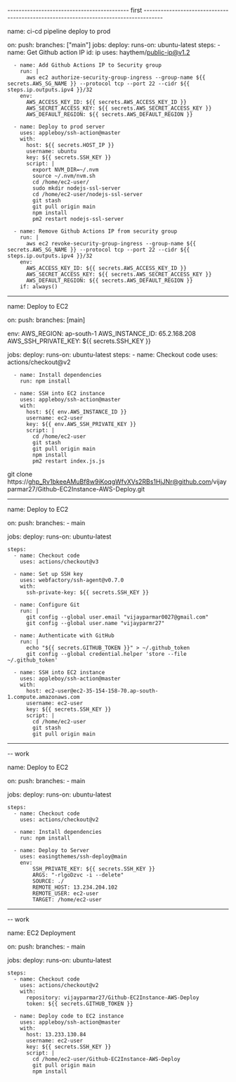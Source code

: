 

------------------------------------------- first  -------------------------------------------------------------------------------------


name: ci-cd pipeline deploy to prod

on:
  push:
    branches: ["main"]
jobs:
  deploy:
    runs-on: ubuntu-latest
    steps:
      - name: Get Github action IP
        id: ip
        uses: haythem/public-ip@v1.2

      - name: Add Github Actions IP to Security group
        run: |
          aws ec2 authorize-security-group-ingress --group-name ${{ secrets.AWS_SG_NAME }} --protocol tcp --port 22 --cidr ${{ steps.ip.outputs.ipv4 }}/32
        env:
          AWS_ACCESS_KEY_ID: ${{ secrets.AWS_ACCESS_KEY_ID }}
          AWS_SECRET_ACCESS_KEY: ${{ secrets.AWS_SECRET_ACCESS_KEY }}
          AWS_DEFAULT_REGION: ${{ secrets.AWS_DEFAULT_REGION }}

      - name: Deploy to prod server
        uses: appleboy/ssh-action@master
        with:
          host: ${{ secrets.HOST_IP }}
          username: ubuntu
          key: ${{ secrets.SSH_KEY }}
          script: |
            export NVM_DIR=~/.nvm
            source ~/.nvm/nvm.sh
            cd /home/ec2-user/
            sudo mkdir nodejs-ssl-server
            cd /home/ec2-user/nodejs-ssl-server
            git stash
            git pull origin main
            npm install
            pm2 restart nodejs-ssl-server

      - name: Remove Github Actions IP from security group
        run: |
          aws ec2 revoke-security-group-ingress --group-name ${{ secrets.AWS_SG_NAME }} --protocol tcp --port 22 --cidr ${{ steps.ip.outputs.ipv4 }}/32
        env:
          AWS_ACCESS_KEY_ID: ${{ secrets.AWS_ACCESS_KEY_ID }}
          AWS_SECRET_ACCESS_KEY: ${{ secrets.AWS_SECRET_ACCESS_KEY }}
          AWS_DEFAULT_REGION: ${{ secrets.AWS_DEFAULT_REGION }}
        if: always()




--------------------------------------------------------------------------------------------------------------------------------------------------

name: Deploy to EC2

on:
  push:
    branches: [main]

env:
  AWS_REGION: ap-south-1
  AWS_INSTANCE_ID:  65.2.168.208
  AWS_SSH_PRIVATE_KEY: ${{ secrets.SSH_KEY }}

jobs:
  deploy:
    runs-on: ubuntu-latest
    steps:
      - name: Checkout code
        uses: actions/checkout@v2

      - name: Install dependencies
        run: npm install

      - name: SSH into EC2 instance
        uses: appleboy/ssh-action@master 
        with:
          host: ${{ env.AWS_INSTANCE_ID }}
          username: ec2-user
          key: ${{ env.AWS_SSH_PRIVATE_KEY }}
          script: |
            cd /home/ec2-user
            git stash
            git pull origin main
            npm install
            pm2 restart index.js.js




git clone https://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@github.com/vijayparmar27/Github-EC2Instance-AWS-Deploy.git



----------------------------------------------------------
name: Deploy to EC2

on:
  push:
    branches:
      - main

jobs:
  deploy:
    runs-on: ubuntu-latest 

    steps:
      - name: Checkout code
        uses: actions/checkout@v3

      - name: Set up SSH key
        uses: webfactory/ssh-agent@v0.7.0
        with:
          ssh-private-key: ${{ secrets.SSH_KEY }}

      - name: Configure Git
        run: |
          git config --global user.email "vijayparmar0027@gmail.com"
          git config --global user.name "vijayparmr27"

      - name: Authenticate with GitHub
        run: |
          echo "${{ secrets.GITHUB_TOKEN }}" > ~/.github_token
          git config --global credential.helper 'store --file ~/.github_token'

      - name: SSH into EC2 instance
        uses: appleboy/ssh-action@master 
        with:
          host: ec2-user@ec2-35-154-158-70.ap-south-1.compute.amazonaws.com
          username: ec2-user
          key: ${{ secrets.SSH_KEY }}
          script: |
            cd /home/ec2-user
            git stash
            git pull origin main



-----------------------------------------------------------------------------------------------
-- work 

name: Deploy to EC2

on:
  push:
    branches:
      - main

jobs:
  deploy:
    runs-on: ubuntu-latest

    steps:
      - name: Checkout code
        uses: actions/checkout@v2

      - name: Install dependencies
        run: npm install

      - name: Deploy to Server
        uses: easingthemes/ssh-deploy@main
        env:
            SSH_PRIVATE_KEY: ${{ secrets.SSH_KEY }}
            ARGS: "-rlgoDzvc -i --delete"
            SOURCE: ./
            REMOTE_HOST: 13.234.204.102
            REMOTE_USER: ec2-user
            TARGET: /home/ec2-user





--------------------------------------------------

-- work

name: EC2 Deployment

on:
  push:
    branches:
      - main

jobs:
  deploy:
    runs-on: ubuntu-latest

    steps:
      - name: Checkout code
        uses: actions/checkout@v2
        with:
          repository: vijayparmar27/Github-EC2Instance-AWS-Deploy
          token: ${{ secrets.GITHUB_TOKEN }}

      - name: Deploy code to EC2 instance
        uses: appleboy/ssh-action@master
        with:
          host: 13.233.130.84
          username: ec2-user
          key: ${{ secrets.SSH_KEY }}
          script: |
            cd /home/ec2-user/Github-EC2Instance-AWS-Deploy
            git pull origin main
            npm install
